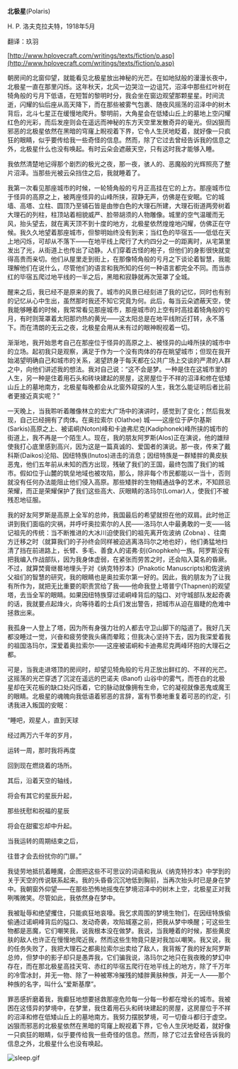 **北极星**(Polaris)

H. P. 洛夫克拉夫特，1918年5月

翻译：玖羽

[http://www.hplovecraft.com/writings/texts/fiction/p.asp](http://www.hplovecraft.com/writings/texts/fiction/p.asp)

朝房间的北窗仰望，就能看见北极星放出神秘的光芒。在如地狱般的漫漫长夜中，北极星一直在那里闪烁。这年秋天，北风一边哭泣一边诅咒，沼泽中那些红叶树在犄角般的亏月下低语，在短暂的黎明时分，我会坐在窗边观望那颗星星。时间流逝，闪耀的仙后座从高天降下，而在那些被雾气包裹、随夜风摇荡的沼泽中的树木背后，北斗七星正在缓慢地爬升。黎明前，大角星会在低矮山丘上的墓地上空闪耀红色的光彩，而后发座则会在遥远而神秘的东方天空里发散奇异的毫光。但凶狠而邪恶的北极星依然在黑暗的穹窿上睨视着下界，它令人生厌地眨着，就好像一只疯狂的眼睛，似乎要传给我一些奇怪的信息。然而，除了它过去曾经告诉我的信息之外，北极星什么也没有唤起。有时云朵会遮蔽天空，只有这时我才能够入睡。

我依然清楚地记得那个剧烈的极光之夜，那一夜，骇人的、恶魔般的光辉照亮了整片沼泽。当那些光被云朵挡住之后，我就睡着了。

我第一次看见那座城市的时候，一轮犄角般的亏月正高挂在它的上方。那座城市位于怪异的高原之上，被两座怪异的山峰所挟，寂静无声，仿佛是在安眠。它的城墙、高塔、立柱、圆顶乃至铺石皆是由惨白色的大理石所建，大理石街道两旁树着大理石的列柱，柱顶站着相貌威严、脸带胡须的人物雕像。城里的空气温暖而无风，抬头望去，就在离天顶不到十度的地方，北极星依然煌煌地闪耀，仿佛正在守候。我久久地望着那座城市，但黎明始终没有到来；当红色的毕宿五——低低在天上地闪烁，可却从不落下——在地平线上爬行了大约四分之一的距离时，从宅第里发出了光，从街道上也传出了动静。人们穿着古怪的袍子，但他们的身影很快就变得高贵而亲切。他们从屋里走到街上，在那像犄角般的亏月之下谈论着智慧，我能理解他们在说什么，尽管他们的语言和我所知的任何一种语言都完全不同。而当赤红的毕宿五爬过地平线的一半之后，黑暗和寂静就再次笼罩了全城。

醒来之后，我已经不是原来的我了。城市的风景已经刻进了我的记忆，同时也有别的记忆从心中生出，虽然那时我还不知它究竟为何。此后，每当云朵遮蔽天空，使我能够睡着的时候，我常常看见那座城市，那座城市的上空有时高挂着犄角般的亏月，有时则笼罩着太阳那灼热的黄光——这太阳总是在地平线附近打转，永不落下。而在清朗的无云之夜，北极星会用从未有过的眼神睨视着一切。

渐渐地，我开始思考自己在那座位于怪异的高原之上、被怪异的山峰所挟的城市中的立场。起初我只是观察，满足于作为一个没有肉体的存在眺望城市；但现在我开始渴望明确自己和城市的关系，渴望跻身于每天都在公共广场上交谈的严肃的人群之中，向他们讲述我的想法。我对自己说：“这不会是梦。一种是住在这城市里的人生，另一种是住着用石头和砖块建起的房屋，这房屋位于不祥的沼泽和修在低矮山丘上的墓地南方，北极星每晚都会从北窗外窥探的人生，我怎么能证明后者比前者更接近真实呢？”

一天晚上，当我聆听着雕像林立的宏大广场中的演讲时，感觉到了变化；然后我发现，自己已经拥有了肉体。在奥拉索尔 (Olathoe) 城——这座位于萨尔基斯(Sarkis)高原之上、被诺峒(Noton)峰和卡迪弗尼克(Kadiphonek)峰所挟的城市的街道上，我不再是一个陌生人。现在，我的朋友阿罗斯(Alos)正在演说，他的雄辩使我打心底里感到高兴，因为这是一篇真诚的、爱国者的演说。那一夜，传来了戴科斯(Daikos)沦陷、因纽特族(Inutos)进击的消息；因纽特族是一群矮胖的黄皮肤恶鬼，他们五年前从未知的西方出现，残破了我们的王国，最终包围了我们的城市。假如位于山麓的筑垒地域也被攻陷，那么，除非每个市民都能以一当十，否则就没有任何办法能阻止他们侵入高原。那些矮胖的生物精通战争的艺术，不知顾忌荣耀，而正是荣耀保护了我们这些高大、灰眼睛的洛玛尔(Lomar)人，使我们不被残忍地征服。

我的好友阿罗斯是高原上全军的总帅，我国最后的希望就担在他的双肩。此时他正讲到我们面临的灾祸，并呼吁奥拉索尔的人民——洛玛尔人中最勇敢的一支——铭记祖先的传统：当不断推进的大冰川迫使我们的祖先离开佐波纳 (Zobna) 、往南方迁移之时（就算我们的子孙终会同样被迫逃离洛玛尔之地也好），他们勇猛地扫清了挡在前进路上，长臂、多毛、善食人的诺弗·刻(Gnophkeh)一族。阿罗斯没有把我编入作战部队，因为我身体虚弱，在紧张而劳苦之时，还会陷入莫名的昏厥。不过，就算焚膏继晷地埋头于对《纳克特抄本》(Pnakotic Manuscripts)和佐波纳父祖们的智慧的研究，我的眼睛也是奥拉索尔第一好的。因此，我的朋友为了让我有所作为，就把无比重要的职责赏给了我——他命我登上塔普宁(Thapnen)的观望塔，去当全军的眼睛。如果因纽特族穿过诺峒峰背后的隘口、对守城部队发起奇袭的话，我就要点起烽火，向等待着的士兵们发出警告，把城市从迫在眉睫的危难中拯救出来。

我孤身一人登上了塔，因为所有身强力壮的人都去守卫山脚下的隘道了。我好几天都没睡过一觉，兴奋和疲劳使我头痛而晕眩；但我决心坚持下去，因为我深爱着我的祖国洛玛尔，深爱着奥拉索尔——这座被诺峒和卡迪弗尼克两峰环抱的大理石之都。

可是，当我走进塔顶的房间时，却望见犄角般的亏月正放出鲜红的、不祥的光芒。这摇荡的光芒穿透了沉淀在遥远的巴诺夫 (Banof) 山谷中的雾气，而苍白的北极星却在天花板的缺口处闪烁着，它的脉动就像拥有生命，它的凝视就像恶鬼或魔王的眼睛。北极星的魂魄向我低语着邪恶的言辞，富有节奏地重复着可恶的约定，引诱我进入叛国的安眠：

“睡吧，观星人，直到天球

经过两万六千年的岁月，

运转一周，那时我将再度

回到现在燃烧着的场所。

其后，沿着天空的轴线，

将会有其它的星辰升起，

那些抚慰和祝福的星辰

将会在甜蜜忘却中升起。

当我运转的周期结束之后，

往昔才会去纷扰你的门扉。”

我徒劳地抵抗着睡魔，企图把这些不可思议的词语和我从《纳克特抄本》中学到的关于天空的传说联系起来。我的头昏昏沉沉地低到胸前，当再次抬头时已是身在梦中。我朝窗外仰望——在那些恐怖地摇曳在梦境沼泽中的树木上空，北极星正对我咧嘴微笑。尽管如此，我依然身在梦中。

我被耻辱和绝望攫住，只能疯狂地哀嚎。我乞求周围的梦境生物们，在因纽特族偷偷通过诺峒峰背后的隘口、发动奇袭，攻陷城塞之前，把我从梦中唤醒；可这些生物都是恶魔，它们嘲笑我，说我根本没在做梦。我说，当我睡着的时候，那些黄皮肤的敌人也许正在慢慢地爬近我，然而这些生物竟只是对我加以嘲笑。我又说，我的任务失败了，我把大理石之都奥拉索尔出卖给了敌人，我背叛了我的好友阿罗斯总帅，但梦中的影子却只是愚弄我，它们骗我说，洛玛尔之地只在我夜晚的梦幻中存在，而在那北极星高挂天穹、赤红的毕宿五爬行在地平线上的地方，除了千万年的冷雪冰封，并无一物、除了一种被寒冷摧残的矮胖黄肤种族，并无一人——那个种族的名字，叫什么“爱斯基摩”。

罪恶感折磨着我，我癫狂地想要拯救那座危险每一分每一秒都在增长的城市。我被困在这怪异的梦境中，在梦里，我住着用石头和砖块建起的房屋，这房屋位于不祥的沼泽和修在低矮山丘上的墓地南方。我努力摆脱梦境，可一切奋斗都归于虚空。凶狠而邪恶的北极星依然在黑暗的穹窿上睨视着下界，它令人生厌地眨着，就好像一只疯狂的眼睛，似乎要传给我一些奇怪的信息。然而，除了它过去曾经告诉我的信息之外，北极星什么也没有唤起。

![sleep.gif](style_emoticons/default/sleep.gif)
